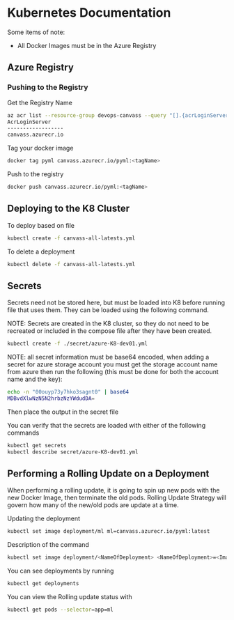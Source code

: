# Kubernetes Documentation
Some items of note:
* All Docker Images must be in the Azure Registry

## Azure Registry
### Pushing to the Registry
Get the Registry Name   
```bash
az acr list --resource-group devops-canvass --query "[].{acrLoginServer:loginServer}" --output table
AcrLoginServer
------------------
canvass.azurecr.io
```
Tag your docker image
```bash
docker tag pyml canvass.azurecr.io/pyml:<tagName>
```
Push to the registry
```bash
docker push canvass.azurecr.io/pyml:<tagName>
```

## Deploying to the K8 Cluster
To deploy based on file
```bash
kubectl create -f canvass-all-latests.yml 
```
To delete a deployment
```bash
kubectl delete -f canvass-all-latests.yml 
```

## Secrets
Secrets need not be stored here, but must be loaded into K8 before running file that uses them.
They can be loaded using the following command.

NOTE: Secrets are created in the K8 cluster, so they do not need to be recreated or included in the compose file after they have been created.
```bash
kubectl create -f ./secret/azure-K8-dev01.yml
```
NOTE: all secret information must be base64 encoded, when adding a secret for azure storage account you must get the storage account name from azure then run the following (this must be done for both the account name and the key):
```bash
echo -n "00ouyp73y7hko3sagnt0" | base64
MDBvdXlwNzN5N2hrbzNzYWdudDA=
```
Then place the output in the secret file


You can verify that the secrets are loaded with either of the following commands
```bash
kubectl get secrets
kubectl describe secret/azure-K8-dev01.yml
```

## Performing a Rolling Update on a Deployment
When performing a rolling update, it is going to spin up new pods with the new Docker Image, then terminate the old pods.  Rolling Update Strategy will govern how many of the new/old pods are update at a time. 

Updating the deployment
```bash
kubectl set image deployment/ml ml=canvass.azurecr.io/pyml:latest
```
Description of the command
```bash
kubectl set image deployment/<NameOfDeployment> <NameOfDeployment>=<ImageName>:<tag>
```
You can see deployments by running
```bash
kubectl get deployments
```
You can view the Rolling update status with
```bash
kubectl get pods --selector=app=ml
```
